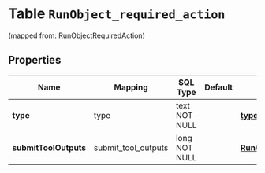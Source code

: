 
# Table `RunObject_required_action`
(mapped from: RunObjectRequiredAction)

## Properties
Name | Mapping | SQL Type | Default | Type | Description | Notes
---- | ------- | -------- | ------- | ---- | ----------- | -----
**type** | type | text NOT NULL |  | [**type**](#Type) | For now, this is always &#x60;submit_tool_outputs&#x60;. | 
**submitToolOutputs** | submit_tool_outputs | long NOT NULL |  | [**RunObjectRequiredActionSubmitToolOutputs**](RunObjectRequiredActionSubmitToolOutputs.md) |  |  [foreignkey]




